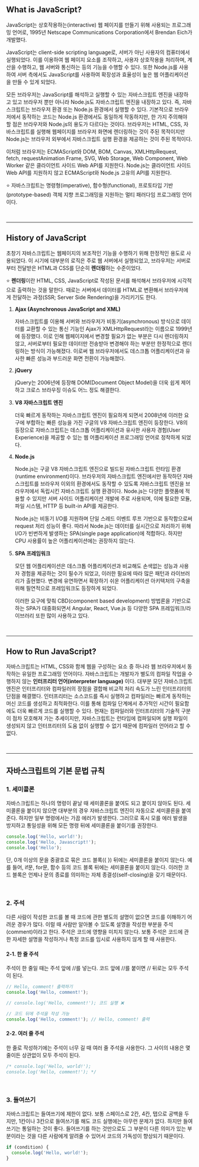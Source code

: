## What is JavaScript?

JavaScript는 상호작용하는(interactive) 웹 페이지를 만들기 위해 사용되는 프로그래밍 언어로, 1995년 Netscape Communications Corporation에서 Brendan Eich가 개발했다.

JavaScript는 client-side scripting language로, 서버가 아닌 사용자의 컴퓨터에서 실행되었다. 이를 이용하여 웹 페이지 요소를 조작하고, 사용자 상호작용을 처리하며, 계산을 수행하고, 웹 서버와 통신하는 등의 기능을 수행할 수 있다. 또한 Node.js를 사용하여 서버 측에서도 JavaScript를 사용하여 확장성과 효율성이 높은 웹 어플리케이션을 만들 수 있게 되었다.

모든 브라우저는 JavaScript를 해석하고 실행할 수 있는 자바스크립트 엔진을 내장하고 있고 브라우저 뿐만 아니라 Node.js도 자바스크립트 엔진을 내장하고 있다. 즉, 자바스크립트는 브라우저 환경 또는 Node.js 환경에서 실행할 수 있다. 기본적으로 브라우저에서 동작하는 코드는 Node.js 환경에서도 동일하게 작동하지만, 한 가지 주의해야 할 점은 브라우저와 Node.js의 용도가 다르다는 것이다. 브라우저는 HTML, CSS, 자바스크립트를 실행해 웹페이지를 브라우저 화면에 렌더링하는 것이 주된 목적이지만 Node.js는 브라우저 외부에서 자바스크립트 실행 환경을 제공하는 것이 주된 목적이다.

이처럼 브라우저는 ECMAScript와 DOM, BOM, Canvas, XMLHttpRequest, fetch, requestAnimation Frame, SVG, Web Storage, Web Component, Web Worker 같은 클라이언트 사이드 Web API를 지원한다. Node.js는 클라이언트 사이드 Web API를 지원하지 않고 ECMAScript와 Node.js 고유의 API를 지원한다.

⭐️ 자바스크립트는 명령형(imperative), 함수형(functional), 프로토타입 기반(prototype-based) 객체 지향 프로그래밍을 지원하는 멀티 패러다임 프로그래밍 언어이다.

<br>
<hr>

## History of JavaScript

초창기 자바스크립트는 웹페이지의 보조적인 기능을 수행하기 위해 한정적인 용도로 사용되었다. 이 시기에 대부분의 로직은 주로 웹 서버에서 실행되었고, 브라우저는 서버로부터 전달받은 HTML과 CSS를 단순히 **렌더링**하는 수준이었다.

⭐️ **렌더링**이란 HTML, CSS, JavaScript로 작성된 문서를 해석해서 브라우저에 시각적으로 출력하는 것을 말한다. 때로는 서버에서 데이터를 HTML로 변환해서 브라우저에게 전달하는 과정(SSR; Server Side Rendering)을 가리키기도 한다.

1. **Ajax (Asynchronous JavaScript and XML)**

   자바스크립트를 이용해 서버와 브라우저가 비동기(asynchronous) 방식으로 데이터를 교환할 수 있는 통신 기능인 Ajax가 XMLHttpRequest라는 이름으로 1999년에 등장했다. 이로 인해 웹페이지에서 변경할 필요가 없는 부분은 다시 렌더링하지 않고, 서버로부터 필요한 데이터만 전송받아 변경해야 하는 부분만 한정적으로 렌더링하는 방식이 가능해졌다. 이로써 웹 브라우저에서도 데스크톱 어플리케이션과 유사한 빠른 성능과 부드러운 화면 전환이 가능해졌다.

2. **jQuery**

   jQuery는 2006년에 등장해 DOM(Document Object Model)을 더욱 쉽게 제어하고 크로스 브라우징 이슈도 어느 정도 해결한다.

3. **V8 자바스크립트 엔진**

   더욱 빠르게 동작하는 자바스크립트 엔진이 필요하게 되면서 2008년에 이러한 요구에 부합하는 빠른 성능을 가진 구글의 V8 자바스크립트 엔진이 등장한다. V8의 등장으로 자바스크립트는 데스크톱 어플리케이션과 유사한 사용자 경험(User Experience)을 제공할 수 있는 웹 어플리케이션 프로그래밍 언어로 정착하게 되었다.

4. **Node.js**

   Node.js는 구글 V8 자바스크립트 엔진으로 빌드된 자바스크립트 런타임 환경(runtime environment)이다. 브라우저의 자바스크립트 엔진에서만 동작하던 자바스크립트를 브라우저 이외의 환경에서도 동작할 수 있도록 자바스크립트 엔진을 브라우저에서 독립시킨 자바스크립트 실행 환경이다. Node.js는 다양한 플랫폼에 적용할 수 있지만 서버 사이드 어플리케이션 개발에 주로 사용되며, 이에 필요한 모듈, 파일 시스템, HTTP 등 built-in API를 제공한다.

   Node.js는 비동기 I/O를 지원하며 단일 스레드 이벤트 루프 기반으로 동작함으로써 request 처리 성능이 좋다. 따라서 Node.js는 데이터를 실시간으로 처리하기 위해 I/O가 빈번하게 발생하는 SPA(single page application)에 적합하다. 하지만 CPU 사용률이 높은 어플리케이션에는 권장하지 않는다.

5. **SPA 프레임워크**

   모던 웹 어플리케이션은 데스크톱 어플리케이션과 비교해도 손색없는 성능과 사용자 경험을 제공하는 것이 필수가 되었고, 이러한 필요에 따라 많은 패턴과 라이브러리가 출현했다. 변경에 유연하면서 확장하기 쉬운 어플리케이션 아키텍처의 구축을 위해 필연적으로 프레임워크도 등장하게 되었다.

   이러한 요구에 맞춰 CBD(component based development) 방법론을 기반으로 하는 SPA가 대중화되면서 Angular, React, Vue.js 등 다양한 SPA 프레임워크/라이브러리 또한 많이 사용하고 있다.

<br>
<hr>

## How to Run JavaScript?

자바스크립트는 HTML, CSS와 함께 웹을 구성하는 요소 중 하나라 웹 브라우저에서 동작하는 유일한 프로그래밍 언어이다. 자바스크립트는 개발자가 별도의 컴파일 작업을 수행하지 않는 **인터프리터 언어(interpreter language)** 이다. 대부분 모던 자바스크립트 엔진은 인터프리터와 컴파일러의 장점을 결합해 비교적 처리 속도가 느린 인터프리터의 단점을 해결했다. 인터프리터는 소스코드를 즉시 실행하고 컴파일러는 빠르게 동작하는 머신 코드를 생성하고 최적화한다. 이를 통해 컴파일 단계에서 추가적인 시간이 필요함에도 더욱 빠르게 코드를 실행할 수 있다. 현재는 컴파일러와 인터프리터의 기술적 구분이 점차 모호해져 가는 추세이지만, 자바스크립트는 런타임에 컴파일되며 실행 파일이 생성되지 않고 인터프리터의 도움 없이 실행할 수 없기 때문에 컴파일러 언어라고 할 수 없다.

<br>
<hr>

## 자바스크립트의 기본 문법 규칙

### 1. 세미콜론

자바스크립트는 하나의 명령이 끝날 때 세미콜론을 붙여도 되고 붙이지 않아도 된다. 세미콜론을 붙이지 않으면 대부분의 경우 자바스크립트 엔진이 자동으로 세미콜론을 붙여준다. 하지만 일부 명령에서는 가끔 에러가 발생한다. 그러므로 혹시 모를 에러 발생을 방지하고 통일성을 위해 모든 명령 뒤에 세미콜론을 붙이기를 권장한다.

```javascript
console.log('Hello, world!');
console.log('Hello, Javascript!');
console.log('Hello');
```

단, 0개 이상의 문을 중괄호로 묶은 코드 블록({ }) 뒤에는 세미콜론을 붙이지 않는다. 예를 들어, if문, for문, 함수 등의 코드 블록 뒤에는 세미콜론을 붙이지 않는다. 이러한 코드 블록은 언제나 문의 종료를 의미하는 자체 종결성(self-closing)을 갖기 때문이다.

<br>

### 2. 주석

다른 사람이 작성한 코드를 볼 때 코드에 관한 별도의 설명이 없으면 코드를 이해하기 어려운 경우가 많다. 이럴 때 사람만 알아볼 수 있도록 설명을 작성한 부분을 주석(comment)이라고 한다. 주석은 코드에 영향을 미치지 않는다. 보통 주석은 코드에 관한 자세한 설명을 작성하거나 특정 코드를 임시로 사용하지 않게 할 때 사용한다.

#### 2-1. 한 줄 주석

주석이 한 줄일 때는 주석 앞에 //를 넣는다. 코드 앞에 //를 붙이면 // 뒤로는 모두 주석이 된다.

```javascript
// Hello, comment! 출력하기
console.log('Hello, comment!');

// console.log('Hello, comment!'); 코드 실행 ❌

// 코드 뒤에 주석을 작성 가능
console.log('Hello, comment!'); // Hello, comment! 출력
```

#### 2-2. 여러 줄 주석

한 줄로 작성하기에는 주석이 너무 길 때 여러 줄 주석을 사용한다. 그 사이의 내용은 몇 줄이든 상관없이 모두 주석이 된다.

```javascript
/* console.log('Hello, world!');
console.log('Hello, comment!'); */
```

<br>

### 3. 들여쓰기

자바스크립트는 들여쓰기에 제한이 없다. 보통 스페이스로 2칸, 4칸, 탭으로 공백을 두지만, 1칸이나 3칸으로 들여쓰기를 해도 코드 실행에는 아무런 문제가 없다. 하지만 들여쓰기는 통일하는 것이 좋다. 들어쓰기를 하는 것만으로도 그 부분이 다른 의미가 있는 부분이라는 것을 다른 사람에게 알려줄 수 있어서 코드의 가독성이 향상되기 때문이다.

```javascript
if (condition) {
  console.log('Hello, world!');
}
```
